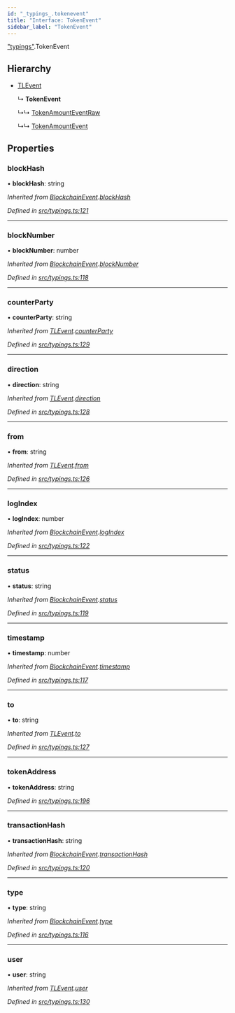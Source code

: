 ```yaml
---
id: "_typings_.tokenevent"
title: "Interface: TokenEvent"
sidebar_label: "TokenEvent"
---
```


["typings"](../modules/_typings_.md).TokenEvent

## Hierarchy

* [TLEvent](_typings_.tlevent.md)

  ↳ **TokenEvent**

  ↳↳ [TokenAmountEventRaw](_typings_.tokenamounteventraw.md)

  ↳↳ [TokenAmountEvent](_typings_.tokenamountevent.md)

## Properties

### blockHash

•  **blockHash**: string

*Inherited from [BlockchainEvent](_typings_.blockchainevent.md).[blockHash](_typings_.blockchainevent.md#blockhash)*

*Defined in [src/typings.ts:121](https://github.com/trustlines-protocol/clientlib/blob/4830efe/src/typings.ts#L121)*

___

### blockNumber

•  **blockNumber**: number

*Inherited from [BlockchainEvent](_typings_.blockchainevent.md).[blockNumber](_typings_.blockchainevent.md#blocknumber)*

*Defined in [src/typings.ts:118](https://github.com/trustlines-protocol/clientlib/blob/4830efe/src/typings.ts#L118)*

___

### counterParty

•  **counterParty**: string

*Inherited from [TLEvent](_typings_.tlevent.md).[counterParty](_typings_.tlevent.md#counterparty)*

*Defined in [src/typings.ts:129](https://github.com/trustlines-protocol/clientlib/blob/4830efe/src/typings.ts#L129)*

___

### direction

•  **direction**: string

*Inherited from [TLEvent](_typings_.tlevent.md).[direction](_typings_.tlevent.md#direction)*

*Defined in [src/typings.ts:128](https://github.com/trustlines-protocol/clientlib/blob/4830efe/src/typings.ts#L128)*

___

### from

•  **from**: string

*Inherited from [TLEvent](_typings_.tlevent.md).[from](_typings_.tlevent.md#from)*

*Defined in [src/typings.ts:126](https://github.com/trustlines-protocol/clientlib/blob/4830efe/src/typings.ts#L126)*

___

### logIndex

•  **logIndex**: number

*Inherited from [BlockchainEvent](_typings_.blockchainevent.md).[logIndex](_typings_.blockchainevent.md#logindex)*

*Defined in [src/typings.ts:122](https://github.com/trustlines-protocol/clientlib/blob/4830efe/src/typings.ts#L122)*

___

### status

•  **status**: string

*Inherited from [BlockchainEvent](_typings_.blockchainevent.md).[status](_typings_.blockchainevent.md#status)*

*Defined in [src/typings.ts:119](https://github.com/trustlines-protocol/clientlib/blob/4830efe/src/typings.ts#L119)*

___

### timestamp

•  **timestamp**: number

*Inherited from [BlockchainEvent](_typings_.blockchainevent.md).[timestamp](_typings_.blockchainevent.md#timestamp)*

*Defined in [src/typings.ts:117](https://github.com/trustlines-protocol/clientlib/blob/4830efe/src/typings.ts#L117)*

___

### to

•  **to**: string

*Inherited from [TLEvent](_typings_.tlevent.md).[to](_typings_.tlevent.md#to)*

*Defined in [src/typings.ts:127](https://github.com/trustlines-protocol/clientlib/blob/4830efe/src/typings.ts#L127)*

___

### tokenAddress

•  **tokenAddress**: string

*Defined in [src/typings.ts:196](https://github.com/trustlines-protocol/clientlib/blob/4830efe/src/typings.ts#L196)*

___

### transactionHash

•  **transactionHash**: string

*Inherited from [BlockchainEvent](_typings_.blockchainevent.md).[transactionHash](_typings_.blockchainevent.md#transactionhash)*

*Defined in [src/typings.ts:120](https://github.com/trustlines-protocol/clientlib/blob/4830efe/src/typings.ts#L120)*

___

### type

•  **type**: string

*Inherited from [BlockchainEvent](_typings_.blockchainevent.md).[type](_typings_.blockchainevent.md#type)*

*Defined in [src/typings.ts:116](https://github.com/trustlines-protocol/clientlib/blob/4830efe/src/typings.ts#L116)*

___

### user

•  **user**: string

*Inherited from [TLEvent](_typings_.tlevent.md).[user](_typings_.tlevent.md#user)*

*Defined in [src/typings.ts:130](https://github.com/trustlines-protocol/clientlib/blob/4830efe/src/typings.ts#L130)*
